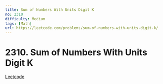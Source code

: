 ```yaml
---
title: Sum of Numbers With Units Digit K
no: 2310
difficulty: Medium
tags: [Math]
url: https://leetcode.com/problems/sum-of-numbers-with-units-digit-k/
---
```


# 2310. Sum of Numbers With Units Digit K

[Leetcode](https://leetcode.com/problems/sum-of-numbers-with-units-digit-k/)

